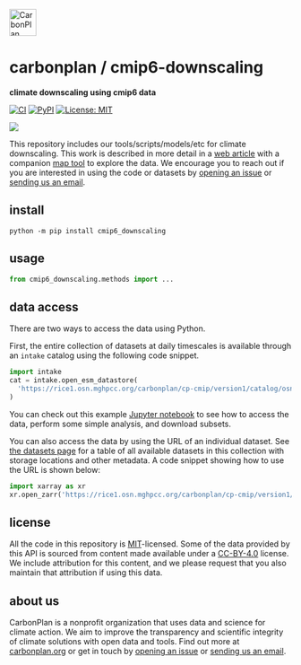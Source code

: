 <p align="left" >
<a href='https://carbonplan.org'>
<picture>
  <source media="(prefers-color-scheme: dark)" srcset="https://carbonplan-assets.s3.amazonaws.com/monogram/light-small.png">
  <img alt="CarbonPlan monogram." height="48" src="https://carbonplan-assets.s3.amazonaws.com/monogram/dark-small.png">
</picture>
</a>
</p>

# carbonplan / cmip6-downscaling

**climate downscaling using cmip6 data**

[![CI](https://github.com/carbonplan/cmip6-downscaling/actions/workflows/main.yaml/badge.svg)](https://github.com/carbonplan/cmip6-downscaling/actions/workflows/main.yaml)
[![PyPI](https://img.shields.io/pypi/v/cmip6-downscaling)](https://pypi.org/project/cmip6-downscaling)
[![License: MIT](https://img.shields.io/badge/License-MIT-blue.svg)](https://opensource.org/licenses/MIT)

<img
src='https://images.carbonplan.org/highlights/cmip6-downscaling-dark.png'
/>

This repository includes our tools/scripts/models/etc for climate downscaling. This work is described in more detail in a [web article](https://carbonplan.org/research/cmip6-downscaling-explainer) with
a companion [map tool](https://carbonplan.org/research/cmip6-downscaling) to explore the data. We encourage you to reach out if you are interested in using the code or datasets by [opening an issue](https://github.com/carbonplan/cmip6-downscaling/issues/new) or [sending us an email](mailto:hello@carbonplan.org).

## install

```shell
python -m pip install cmip6_downscaling
```

## usage

```python
from cmip6_downscaling.methods import ...
```

## data access

There are two ways to access the data using Python.

First, the entire collection of datasets at daily timescales is available through an `intake` catalog using the following code snippet.

```python 
import intake
cat = intake.open_esm_datastore(
  'https://rice1.osn.mghpcc.org/carbonplan/cp-cmip/version1/catalog/osn-rechunked-global-downscaled-cmip6.json'
)
```

You can check out this example [Jupyter notebook](https://github.com/carbonplan/cmip6-downscaling/blob/main/notebooks/accessing_data_example.ipynb) to see how to access the data, perform some simple analysis, and download subsets.

You can also access the data by using the URL of an individual dataset. See [the datasets page](https://github.com/carbonplan/cmip6-downscaling/blob/main/datasets.md) for a table of all available datasets in this collection with storage locations and other metadata. A code snippet showing how to use the URL is shown below:

```python 
import xarray as xr
xr.open_zarr('https://rice1.osn.mghpcc.org/carbonplan/cp-cmip/version1/rechunked_data/DeepSD/ScenarioMIP.CCCma.CanESM5.ssp245.r1i1p1f1.day.DeepSD.pr.zarr',chunks={})```
```

## license

All the code in this repository is [MIT](https://choosealicense.com/licenses/mit/)-licensed. Some of the data provided by this API is sourced from content made available under a [CC-BY-4.0](https://choosealicense.com/licenses/cc-by-4.0/) license. We include attribution for this content, and we please request that you also maintain that attribution if using this data.

## about us

CarbonPlan is a nonprofit organization that uses data and science for climate action. We aim to improve the transparency and scientific integrity of climate solutions with open data and tools. Find out more at [carbonplan.org](https://carbonplan.org/) or get in touch by [opening an issue](https://github.com/carbonplan/cmip6-downscaling/issues/new) or [sending us an email](mailto:hello@carbonplan.org).
````

